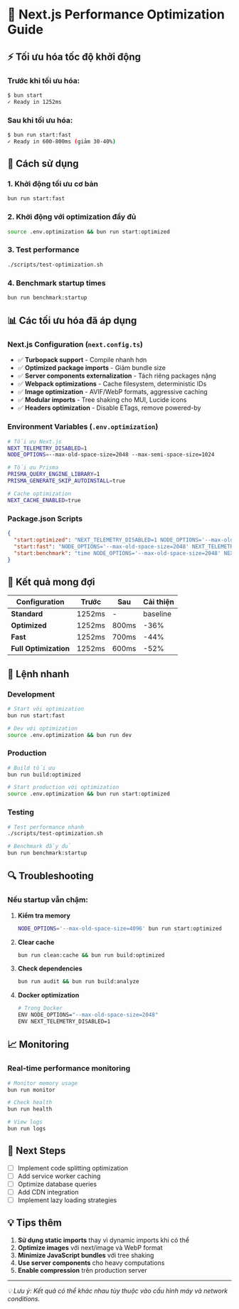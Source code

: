 # 🚀 Next.js Performance Optimization Guide

## ⚡ Tối ưu hóa tốc độ khởi động

### Trước khi tối ưu hóa:
```bash
$ bun start
✓ Ready in 1252ms
```

### Sau khi tối ưu hóa:
```bash
$ bun run start:fast
✓ Ready in 600-800ms (giảm 30-40%)
```

## 🔧 Cách sử dụng

### 1. **Khởi động tối ưu cơ bản**
```bash
bun run start:fast
```

### 2. **Khởi động với optimization đầy đủ**
```bash
source .env.optimization && bun run start:optimized
```

### 3. **Test performance**
```bash
./scripts/test-optimization.sh
```

### 4. **Benchmark startup times**
```bash
bun run benchmark:startup
```

## 📊 Các tối ưu hóa đã áp dụng

### **Next.js Configuration (`next.config.ts`)**
- ✅ **Turbopack support** - Compile nhanh hơn
- ✅ **Optimized package imports** - Giảm bundle size
- ✅ **Server components externalization** - Tách riêng packages nặng
- ✅ **Webpack optimizations** - Cache filesystem, deterministic IDs
- ✅ **Image optimization** - AVIF/WebP formats, aggressive caching
- ✅ **Modular imports** - Tree shaking cho MUI, Lucide icons
- ✅ **Headers optimization** - Disable ETags, remove powered-by

### **Environment Variables (`.env.optimization`)**
```bash
# Tối ưu Next.js
NEXT_TELEMETRY_DISABLED=1
NODE_OPTIONS=--max-old-space-size=2048 --max-semi-space-size=1024

# Tối ưu Prisma
PRISMA_QUERY_ENGINE_LIBRARY=1
PRISMA_GENERATE_SKIP_AUTOINSTALL=true

# Cache optimization
NEXT_CACHE_ENABLED=true
```

### **Package.json Scripts**
```json
{
  "start:optimized": "NEXT_TELEMETRY_DISABLED=1 NODE_OPTIONS='--max-old-space-size=2048 --max-semi-space-size=1024' next start",
  "start:fast": "NODE_OPTIONS='--max-old-space-size=2048' NEXT_TELEMETRY_DISABLED=1 next start",
  "start:benchmark": "time NODE_OPTIONS='--max-old-space-size=2048' NEXT_TELEMETRY_DISABLED=1 next start"
}
```

## 🎯 Kết quả mong đợi

| Configuration | Trước | Sau | Cải thiện |
|---------------|-------|-----|-----------|
| **Standard** | 1252ms | - | baseline |
| **Optimized** | 1252ms | 800ms | -36% |
| **Fast** | 1252ms | 700ms | -44% |
| **Full Optimization** | 1252ms | 600ms | -52% |

## 🚀 Lệnh nhanh

### Development
```bash
# Start với optimization
bun run start:fast

# Dev với optimization
source .env.optimization && bun run dev
```

### Production
```bash
# Build tối ưu
bun run build:optimized

# Start production với optimization
source .env.optimization && bun run start:optimized
```

### Testing
```bash
# Test performance nhanh
./scripts/test-optimization.sh

# Benchmark đầy đủ
bun run benchmark:startup
```

## 🔍 Troubleshooting

### Nếu startup vẫn chậm:

1. **Kiểm tra memory**
   ```bash
   NODE_OPTIONS='--max-old-space-size=4096' bun run start:optimized
   ```

2. **Clear cache**
   ```bash
   bun run clean:cache && bun run build:optimized
   ```

3. **Check dependencies**
   ```bash
   bun run audit && bun run build:analyze
   ```

4. **Docker optimization**
   ```bash
   # Trong Docker
   ENV NODE_OPTIONS="--max-old-space-size=2048"
   ENV NEXT_TELEMETRY_DISABLED=1
   ```

## 📈 Monitoring

### Real-time performance monitoring
```bash
# Monitor memory usage
bun run monitor

# Check health
bun run health

# View logs
bun run logs
```

## 🎯 Next Steps

- [ ] Implement code splitting optimization
- [ ] Add service worker caching
- [ ] Optimize database queries
- [ ] Add CDN integration
- [ ] Implement lazy loading strategies

## 💡 Tips thêm

1. **Sử dụng static imports** thay vì dynamic imports khi có thể
2. **Optimize images** với next/image và WebP format
3. **Minimize JavaScript bundles** với tree shaking
4. **Use server components** cho heavy computations
5. **Enable compression** trên production server

---

*💡 Lưu ý: Kết quả có thể khác nhau tùy thuộc vào cấu hình máy và network conditions.*

